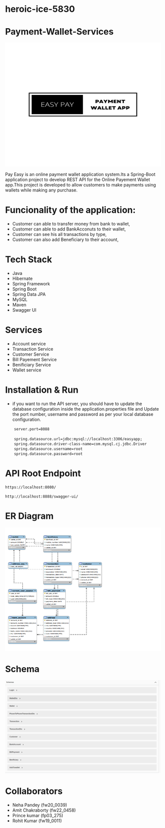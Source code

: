 # heroic-ice-5830

# Payment-Wallet-Services


 <p align="center">
  <img src="https://github.com/pandeyneha0123/heroic-ice-5830/blob/main/easyPay%20logo.png.png" width="600" height="400" essibility text">
</p>
 
Pay Easy is an online payment wallet application system.Its a Spring-Boot application project to develop REST API for the Online Payement Wallet app.This project is developed to allow customers to make payments using wallets while making any purchase.
      
# Funcionality of the application:
- Customer can able to transfer money from bank to wallet,
- Customer can able to add BankAcconuts to their wallet,
- Customer can see his all transactions by type,
- Customer can also add Beneficiary to their account,

# Tech Stack
- Java
- Hibernate
- Spring Framework
- Spring Boot
- Spring Data JPA
- MySQL
- Maven
- Swagger UI



# Services

- Account service
- Transaction Service
- Customer Service
- Bill Payement Service
- Benificiary Service 
- Wallet service


# Installation & Run
 - if you want to run the API server, you should have to update the database configuration inside the application.properties file and Update the port number, username and password as per your local database configuration.


```
    server.port=8088

    spring.datasource.url=jdbc:mysql://localhost:3306/easyapp;
    spring.datasource.driver-class-name=com.mysql.cj.jdbc.Driver
    spring.datasource.username=root
    spring.datasource.password=root
```

# API Root Endpoint
```
https://localhost:8080/
```
```
http://localhost:8888/swagger-ui/
```
# ER Diagram


 <p align="center">
  <img src="https://github.com/pandeyneha0123/heroic-ice-5830/blob/main/Screenshot%202023-04-02%20185621.png" width="600" height="400" essibility text">
</p>

# Schema
 <p align="center">
  <img src="https://github.com/pandeyneha0123/heroic-ice-5830/blob/main/Screenshot_20230403_110608.png" width="700" height="300" essibility text">
</p>

# Collaborators

- Neha Pandey (fw20_0039)
- Amit Chakraborty (fw22_0458)
- Prince kumar (fp03_275)
- Rohit Kumar (fw19_0011)

